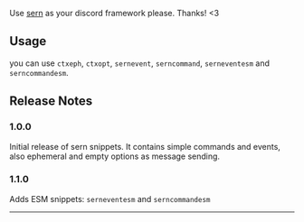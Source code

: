 Use [sern](https://sern.dev) as your discord framework please. Thanks! <3

## Usage

you can use `ctxeph`, `ctxopt`, `sernevent`, `serncommand`, `serneventesm` and `serncommandesm`.

## Release Notes

### 1.0.0

Initial release of sern snippets. It contains simple commands and events, also ephemeral and empty options as message sending.

### 1.1.0

Adds ESM snippets: `serneventesm` and `serncommandesm`

---
